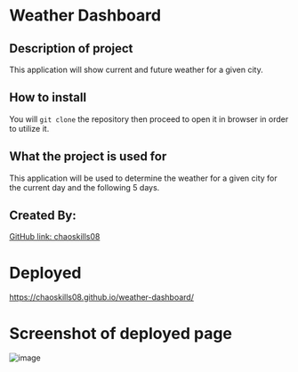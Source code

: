
# Weather Dashboard

## Description of project
This application will show current and future weather for a given city.
## How to install
You will `git clone` the repository then proceed to open it in browser in order to utilize it.
## What the project is used for
This application will be used to determine the weather for a given city for the current day and the following 5 days.
## Created By:
[GitHub link: chaoskills08](https://github.com/chaoskills08)

# Deployed 
https://chaoskills08.github.io/weather-dashboard/

# Screenshot of deployed page

  ![image](https://user-images.githubusercontent.com/55863153/187824569-3de460f9-c598-45b3-a3af-e40e34626d9f.png)
